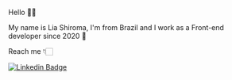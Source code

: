 Hello 👋🏻

My name is Lia Shiroma, I'm from Brazil and I work as a Front-end developer since 2020 🙋

Reach me 👇🏻

[![Linkedin Badge](https://img.shields.io/badge/-Lia%20Shiroma-blue?style=flat-square&logo=Linkedin&logoColor=white&link=www.linkedin.com/in/lia-shiroma/)](www.linkedin.com/in/lia-shiroma/) 
